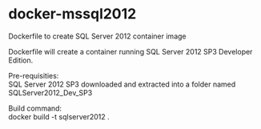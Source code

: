 # docker-mssql2012
Dockerfile to create SQL Server 2012 container image

Dockerfile will create a container running SQL Server 2012 SP3 Developer Edition.

Pre-requisities: <br>
SQL Server 2012 SP3 downloaded and extracted into a folder named SQLServer2012_Dev_SP3

Build command: <br>
docker build -t sqlserver2012 .

